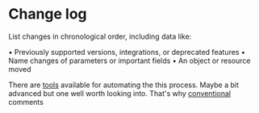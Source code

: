 # Change log

List changes in chronological order, including data like:

• Previously supported versions, integrations, or deprecated features
• Name changes of parameters or important fields
• An object or resource moved

There are [tools](https://www.npmjs.com/package/semantic-release) available for automating the this process. Maybe a bit advanced but one well worth looking into. That's why [conventional]() comments
